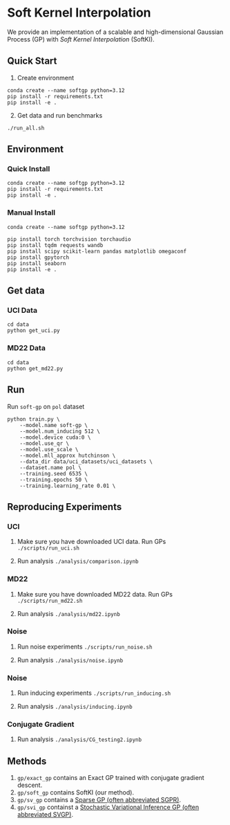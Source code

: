 # Soft Kernel Interpolation

We provide an implementation of a scalable and high-dimensional Gaussian Process (GP) with *Soft Kernel Interpolation* (SoftKI).



## Quick Start

1. Create environment

```
conda create --name softgp python=3.12
pip install -r requirements.txt
pip install -e .
```

2. Get data and run benchmarks

```
./run_all.sh
```


## Environment

### Quick Install

```
conda create --name softgp python=3.12
pip install -r requirements.txt
pip install -e .
```

### Manual Install

```
conda create --name softgp python=3.12

pip install torch torchvision torchaudio
pip install tqdm requests wandb
pip install scipy scikit-learn pandas matplotlib omegaconf
pip install gpytorch 
pip install seaborn
pip install -e .
```


## Get data

### UCI Data

```
cd data
python get_uci.py
```

### MD22 Data

```
cd data
python get_md22.py
```

## Run

Run `soft-gp` on `pol` dataset

```
python train.py \
    --model.name soft-gp \
    --model.num_inducing 512 \
    --model.device cuda:0 \
    --model.use_qr \
    --model.use_scale \
    --model.mll_approx hutchinson \
    --data_dir data/uci_datasets/uci_datasets \
    --dataset.name pol \
    --training.seed 6535 \
    --training.epochs 50 \
    --training.learning_rate 0.01 \
```


## Reproducing Experiments

### UCI

1. Make sure you have downloaded UCI data. Run GPs `./scripts/run_uci.sh`

2. Run analysis `./analysis/comparison.ipynb`

### MD22

1. Make sure you have downloaded MD22 data.  Run GPs `./scripts/run_md22.sh`

2. Run analysis `./analysis/md22.ipynb`

### Noise

1. Run noise experiments `./scripts/run_noise.sh`

2. Run analysis `./analysis/noise.ipynb`

### Noise

1. Run inducing experiments `./scripts/run_inducing.sh`

2. Run analysis `./analysis/inducing.ipynb`

### Conjugate Gradient

1. Run analysis `./analysis/CG_testing2.ipynb`


## Methods

1. `gp/exact_gp` contains an Exact GP trained with conjugate gradient descent.
2. `gp/soft_gp` contains SoftKI (our method).
3. `gp/sv_gp` contains a [Sparse GP (often abbreviated SGPR)](https://proceedings.mlr.press/v5/titsias09a/titsias09a.pdf).
4. `gp/svi_gp` containst a [Stochastic Variational Inference GP (often abbreviated SVGP)](https://arxiv.org/pdf/1309.6835).
